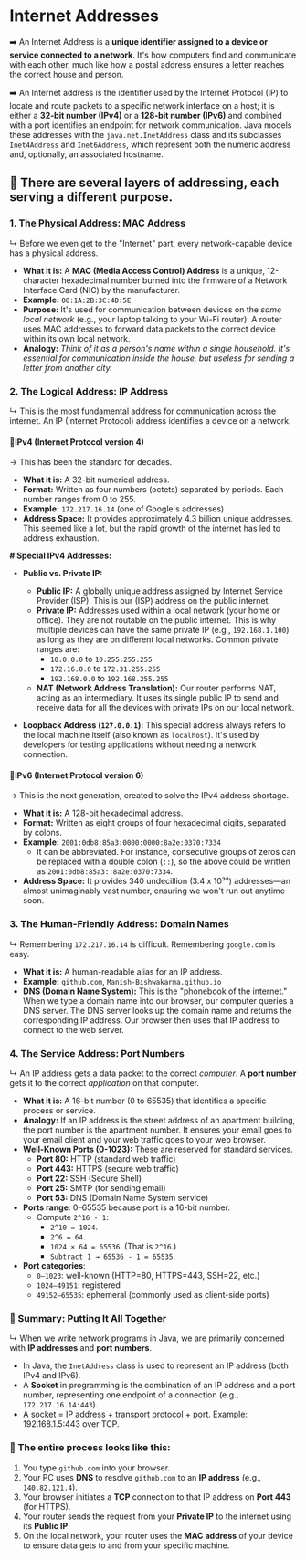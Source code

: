 # Internet Addresses 

➡️ An Internet Address is a **unique identifier assigned to a device or service connected to a network**. It's how computers find and communicate with each other, much like how a postal address ensures a letter reaches the correct house and person.

➡️ An Internet address is the identifier used by the Internet Protocol (IP) to locate and route packets to a specific network interface on a host; it is either a **32‑bit number (IPv4)** or a **128‑bit number (IPv6)** and combined with a port identifies an endpoint for network communication. Java models these addresses with the `java.net.InetAddress` class and its subclasses `Inet4Address` and `Inet6Address`, which represent both the numeric address and, optionally, an associated hostname.

## 📑 There are several layers of addressing, each serving a different purpose.

### 1. The Physical Address: MAC Address
↳ Before we even get to the "Internet" part, every network-capable device has a physical address.

*   **What it is:** A **MAC (Media Access Control) Address** is a unique, 12-character hexadecimal number burned into the firmware of a Network Interface Card (NIC) by the manufacturer.
*   **Example:** `00:1A:2B:3C:4D:5E`
*   **Purpose:** It's used for communication between devices on the *same local network* (e.g., your laptop talking to your Wi-Fi router). A router uses MAC addresses to forward data packets to the correct device within its own local network.
*   **Analogy:** *Think of it as a person's name within a single household. It's essential for communication inside the house, but useless for sending a letter from another city.*

### 2. The Logical Address: IP Address
↳ This is the most fundamental address for communication across the internet. An IP (Internet Protocol) address identifies a device on a network.

#### 🔸**IPv4 (Internet Protocol version 4)**
→ This has been the standard for decades.

*   **What it is:** A 32-bit numerical address.
*   **Format:** Written as four numbers (octets) separated by periods. Each number ranges from 0 to 255.
*   **Example:** `172.217.16.14` (one of Google's addresses)
*   **Address Space:** It provides approximately 4.3 billion unique addresses. This seemed like a lot, but the rapid growth of the internet has led to address exhaustion.

**# Special IPv4 Addresses:**

*   **Public vs. Private IP:**
    *   **Public IP:** A globally unique address assigned by Internet Service Provider (ISP). This is our (ISP) address on the public internet.
    *   **Private IP:** Addresses used within a local network (your home or office). They are not routable on the public internet. This is why multiple devices can have the same private IP (e.g., `192.168.1.100`) as long as they are on different local networks. Common private ranges are:
        *   `10.0.0.0` to `10.255.255.255`
        *   `172.16.0.0` to `172.31.255.255`
        *   `192.168.0.0` to `192.168.255.255`
    *   **NAT (Network Address Translation):** Our router performs NAT, acting as an intermediary. It uses its single public IP to send and receive data for all the devices with private IPs on our local network.

*   **Loopback Address (`127.0.0.1`):** This special address always refers to the local machine itself (also known as `localhost`). It's used by developers for testing applications without needing a network connection.

#### 🔸**IPv6 (Internet Protocol version 6)**
→ This is the next generation, created to solve the IPv4 address shortage.

*   **What it is:** A 128-bit hexadecimal address.
*   **Format:** Written as eight groups of four hexadecimal digits, separated by colons.
*   **Example:** `2001:0db8:85a3:0000:0000:8a2e:0370:7334`
    *   It can be abbreviated. For instance, consecutive groups of zeros can be replaced with a double colon (`::`), so the above could be written as `2001:0db8:85a3::8a2e:0370:7334`.
*   **Address Space:** It provides 340 undecillion (3.4 x 10³⁸) addresses—an almost unimaginably vast number, ensuring we won't run out anytime soon.

### 3. The Human-Friendly Address: Domain Names
↳ Remembering `172.217.16.14` is difficult. Remembering `google.com` is easy.

*   **What it is:** A human-readable alias for an IP address.
*   **Example:** `github.com`, `Manish-Bishwakarma.github.io`
*   **DNS (Domain Name System):** This is the "phonebook of the internet." When we type a domain name into our browser, our computer queries a DNS server. The DNS server looks up the domain name and returns the corresponding IP address. Our browser then uses that IP address to connect to the web server.

### 4. The Service Address: Port Numbers
↳ An IP address gets a data packet to the correct *computer*. A **port number** gets it to the correct *application* on that computer.

*   **What it is:** A 16-bit number (0 to 65535) that identifies a specific process or service.
*   **Analogy:** If an IP address is the street address of an apartment building, the port number is the apartment number. It ensures your email goes to your email client and your web traffic goes to your web browser.
*   **Well-Known Ports (0-1023):** These are reserved for standard services.
    *   **Port 80:** HTTP (standard web traffic)
    *   **Port 443:** HTTPS (secure web traffic)
    *   **Port 22:** SSH (Secure Shell)
    *   **Port 25:** SMTP (for sending email)
    *   **Port 53:** DNS (Domain Name System service)
*   **Ports range**: 0–65535 because port is a 16-bit number.
    * Compute `2^16 - 1`:
        * `2^10 = 1024`.
        * `2^6 = 64`. 
        * `1024 × 64 = 65536`. (That is `2^16`.)
        * `Subtract 1 → 65536 - 1 = 65535`.
*   **Port categories**:
    *   `0–1023`: well-known (HTTP=80, HTTPS=443, SSH=22, etc.)
    *   `1024–49151`: registered
    *   `49152–65535`: ephemeral (commonly used as client-side ports)

### 📖 Summary: Putting It All Together
↳ When we write network programs in Java, we are primarily concerned with **IP addresses** and **port numbers**.

*   In Java, the `InetAddress` class is used to represent an IP address (both IPv4 and IPv6).
*   A **Socket** in programming is the combination of an IP address and a port number, representing one endpoint of a connection (e.g., `172.217.16.14:443`). 
*   A socket = IP address + transport protocol + port. Example: 192.168.1.5:443 over TCP.

### 🔁 The entire process looks like this:
1.  You type `github.com` into your browser.
2.  Your PC uses **DNS** to resolve `github.com` to an **IP address** (e.g., `140.82.121.4`).
3.  Your browser initiates a **TCP** connection to that IP address on **Port 443** (for HTTPS).
4.  Your router sends the request from your **Private IP** to the internet using its **Public IP**.
5.  On the local network, your router uses the **MAC address** of your device to ensure data gets to and from your specific machine.